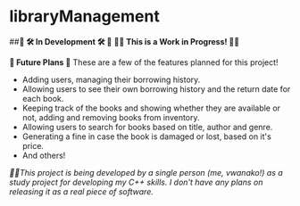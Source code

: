 # libraryManagement
##**🚧 🛠️ In Development 🛠️ 🚧**
**👷‍♀️ This is a Work in Progress! 👷‍♂️**

**🚀 Future Plans 🚀**
These are a few of the features planned for this project!
  - Adding users, managing their borrowing history.
  - Allowing users to see their own borrowing history and the return date for each book.
  - Keeping track of the books and showing whether they are available or not, adding and removing books from inventory.
  - Allowing users to search for books based on title, author and genre.
  - Generating a fine in case the book is damaged or lost, based on it's price.
  - And others!



*👨‍💻This project is being developed by a single person (me, vwanako!) as a study project for developing my C++ skills. I don't have any plans on releasing it as a real piece of software.*
